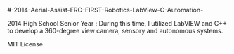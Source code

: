 #-2014-Aerial-Assist-FRC-FIRST-Robotics-LabView-C-Automation-

2014 High School Senior Year : During this time, I utilized LabVIEW and C++ to develop a 360-degree view camera, sensory and autonomous systems.

MIT License
